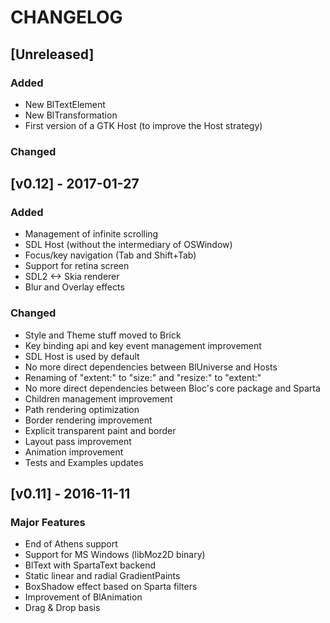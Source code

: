 # CHANGELOG

## [Unreleased]
### Added
 - New BlTextElement
 - New BlTransformation
 - First version of a GTK Host (to improve the Host strategy)
 
### Changed

## [v0.12] - 2017-01-27

### Added

 - Management of infinite scrolling
 - SDL Host (without the intermediary of OSWindow)
 - Focus/key navigation (Tab and Shift+Tab)
 - Support for retina screen
 - SDL2 <-> Skia renderer
 - Blur and Overlay effects

### Changed

 - Style and Theme stuff moved to Brick
 - Key binding api and key event management improvement
 - SDL Host is used by default
 - No more direct dependencies between BlUniverse and Hosts
 - Renaming of "extent:" to "size:" and "resize:" to "extent:"
 - No more direct dependencies between Bloc's core package and Sparta
 - Children management improvement
 - Path rendering optimization
 - Border rendering improvement
 - Explicit transparent paint and border
 - Layout pass improvement
 - Animation improvement
 - Tests and Examples updates

## [v0.11] - 2016-11-11

### Major Features
 - End of Athens support
 - Support for MS Windows (libMoz2D binary)
 - BlText with SpartaText backend
 - Static linear and radial GradientPaints
 - BoxShadow effect based on Sparta filters
 - Improvement of BlAnimation
 - Drag & Drop basis
